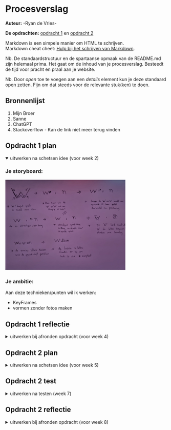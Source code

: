 # Procesverslag
**Auteur:** -Ryan de Vries-

**De opdrachten:** [opdracht 1](opdracht1/index.html) en [opdracht 2](opdracht2/index.html)


Markdown is een simpele manier om HTML te schrijven.  
Markdown cheat cheet: [Hulp bij het schrijven van Markdown](https://github.com/adam-p/markdown-here/wiki/Markdown-Cheatsheet).

Nb. De standaardstructuur en de spartaanse opmaak van de README.md zijn helemaal prima. Het gaat om de inhoud van je procesverslag. Besteedt de tijd voor pracht en praal aan je website.

Nb. Door *open* toe te voegen aan een *details* element kun je deze standaard open zetten. Fijn om dat steeds voor de relevante stuk(ken) te doen.



## Bronnenlijst
  1. Mijn Broer
  2. Sanne
  3. ChatGPT
  4. Stackoverflow - Kan de link niet meer terug vinden



## Opdracht 1 plan

<details open>
  <summary>uitwerken na schetsen idee (voor week 2)</summary>

  ### Je storyboard:
  <img src="readme-images/storyboard-logo.jpeg" width="375px" alt="storyboard voor opdracht 1">


  ### Je ambitie: 
  Aan deze technieken/punten wil ik werken:
  - KeyFrames
  - vormen zonder fotos maken
 
</details>



## Opdracht 1 reflectie

<details>
  <summary>uitwerken bij afronden opdracht (voor week 4)</summary>


  ### Je uitkomst - karakteristiek screenshot(s):
  <img src="readme-images/wilson.png" width="375px" alt="uitomst opdracht 1">
  


  ### Dit ging goed/Heb ik geleerd: 
  Korte omschrijving met plaatje(s)
  Ik heb zelf een tennis ball kunnen maken en heb doormiddel van keyframes het logo tot leven kunnen brengen
  <img src="readme-images/tennisbal.png" width="375px" alt="top">


  ### Dit was lastig/Is niet gelukt:
  Ik probeerde zelf nog een golfbal te maken maar deze heb ik niet mooi kunnen maken daardoor is het nu een witte bal geworden
  
  <img src="readme-images/golfbal.png" width="375px" alt="bummer">
</details>



## Opdracht 2 plan

<details>
  <summary>uitwerken na schetsen idee (voor week 5)</summary>


  ### Je ontwerp:
  <img src="readme-images/storyboard2.png" width="375px" alt="ontwerp opdracht 2">


  ### Je ambitie: 
  Aan deze technieken/punten wil ik werken:
  - Ik wil aan de slag gaan met dom manipulatie 
  - Ik wil met class toggle,add en remove gaan werken
  - ik wil de optie maken om iets in een andere lijst op te slaan
  - ...
</details>



## Opdracht 2 test

<details>
  <summary>uitwerken na testen (week 7)</summary>

  Neem minimaal 5 bevindingen op:
  Het was niet duidelijk hoe je kon opslaan of verwijderen
  de animaties waren toepasseslijk
  Doordat je al gelijk de poster van de film ziet voelt het vergroten onnodig
  De ruimte die je moet aanklikken om het naar je eigen collectie te sturen is te klein
  Alles schuift veel heen en weer bij de animatie waardoor je aandacht veel verwijkt
  


  ### Bevinding 1:
  Omschrijving van wat er nog niet orde was (tekst en afbeeding(en)).
  
  Er is geen duidelijke omschrijven van hoe je de films opslaat in je eigen lijst.

  #### oplossing:
  Beschrijving hoe je het hebt hebt opgelost of als het niet gelukt is hoe je het zou oplossen (tekst en afbeeding(en)).
  
  De oplossing hiervoor zou zijn nog wat meer feedforward met bijvoorbeeld een pop up na de animatie alleen kreeg ik dat niet werkend



  ### Bevinding 3:
  Omschrijving van wat er nog niet orde was (tekst en afbeeding(en)).
  
  Het inzoomen voelde erg onnodig

  #### oplossing:
  Beschrijving hoe je het hebt hebt opgelost of als het niet gelukt is hoe je het zou oplossen (tekst en afbeeding(en)).
  
  Hiervoor een oplossing zou kunnen zijn extra info erbij te vermelden dat kreeg ik niet aan de praat. Dus heb ik bij de kleine versie gemaakt dat het op de rug van een film lijkt



 ### Bevinding 4:
  Omschrijving van wat er nog niet orde was (tekst en afbeeding(en)).
  
  De ruimte die je moet aan klikken om de film opteslaan is erg klein momenteel is het alleen de witte rand om de foto heen

  #### oplossing:
  Beschrijving hoe je het hebt hebt opgelost of als het niet gelukt is hoe je het zou oplossen (tekst en afbeeding(en)).
  
  Dit zou kunnen door met z-index de foto achter het li te zetten alleen na de animatie gaat de foto er niet meer achter en blijft deze ervoor desondanks de z-index erachter zou moeten bevinden

  ### Bevinding 5:
  Omschrijving van wat er nog niet orde was (tekst en afbeeding(en)).
  
  Er beweegt veel heen en weer waardoor je aandacht verwijkt na de animaties 

  #### oplossing:
  Beschrijving hoe je het hebt hebt opgelost of als het niet gelukt is hoe je het zou oplossen (tekst en afbeeding(en)).
  
  De oplossing hiervan zou de flip techniek zijn alleen na veel te proberen lukte het mij niet om het goed werkend te krijgen hierdoor schuift alles heen en weer

  

</details>



## Opdracht 2 reflectie

<details>
  <summary>uitwerken bij afronden opdracht (voor week 8)</summary>

  ### Je uitkomst - karakteristiek screenshot(s):
  <img src="readme-images/dummy-plaatje.svg" width="375px" alt="uitkomst opdracht 2">


  ### Dit ging goed/Heb ik geleerd: 
  Korte omschrijving met plaatje(s)
  
  Ik heb met animationend 2 animaties na elkaar laten lopen en zo een overgang gemaakt
  ik heb de dark mode en light mode werkend gekregen.

  <img src="readme-images/dummy-plaatje.svg" width="375px" alt="top">


  ### Dit was lastig/Is niet gelukt:
  Korte omschrijving met plaatje(s)
  
  Het is me niet gelukt om na de animatie de hele li klikbaar te maken om het toe te voegen
  
  Het is me niet gelukt om tekst na voren te laten komen na de animatie om zo de bedoelingen duidelijk te maken voor de gebruiker
  
  

  <img src="readme-images/klikbaar.png" width="375px" alt="bummer">
</details>
